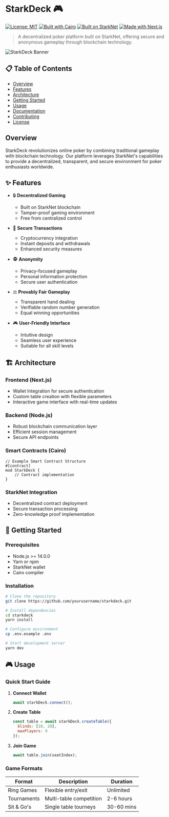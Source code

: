 # StarkDeck 🎮

[![License: MIT](https://img.shields.io/badge/License-MIT-yellow.svg)](https://opensource.org/licenses/MIT)
[![Built with Cairo](https://img.shields.io/badge/Built%20with-Cairo-blue.svg)](https://www.cairo-lang.org/)
[![Built on StarkNet](https://img.shields.io/badge/Built%20on-StarkNet-purple.svg)](https://starknet.io/)
[![Made with Next.js](https://img.shields.io/badge/Made%20with-Next.js-000000.svg)](https://nextjs.org/)

> A decentralized poker platform built on StarkNet, offering secure and anonymous gameplay through blockchain technology.

![StarkDeck Banner](https://via.placeholder.com/800x200?text=StarkDeck+Banner)

## 📋 Table of Contents

- [Overview](#overview)
- [Features](#features)
- [Architecture](#architecture)
- [Getting Started](#getting-started)
- [Usage](#usage)
- [Documentation](#documentation)
- [Contributing](#contributing)
- [License](#license)

## Overview

StarkDeck revolutionizes online poker by combining traditional gameplay with blockchain technology. Our platform leverages StarkNet's capabilities to provide a decentralized, transparent, and secure environment for poker enthusiasts worldwide.

## ✨ Features

- 🔒 **Decentralized Gaming**
  - Built on StarkNet blockchain
  - Tamper-proof gaming environment
  - Free from centralized control

- 💱 **Secure Transactions**
  - Cryptocurrency integration
  - Instant deposits and withdrawals
  - Enhanced security measures

- 🕵️ **Anonymity**
  - Privacy-focused gameplay
  - Personal information protection
  - Secure user authentication

- ⚖️ **Provably Fair Gameplay**
  - Transparent hand dealing
  - Verifiable random number generation
  - Equal winning opportunities

- 🎮 **User-Friendly Interface**
  - Intuitive design
  - Seamless user experience
  - Suitable for all skill levels

## 🏗 Architecture

### Frontend (Next.js)
- Wallet Integration for secure authentication
- Custom table creation with flexible parameters
- Interactive game interface with real-time updates

### Backend (Node.js)
- Robust blockchain communication layer
- Efficient session management
- Secure API endpoints

### Smart Contracts (Cairo)
```cairo
// Example Smart Contract Structure
#[contract]
mod StarkDeck {
    // Contract implementation
}
```

### StarkNet Integration
- Decentralized contract deployment
- Secure transaction processing
- Zero-knowledge proof implementation

## 🚀 Getting Started

### Prerequisites
- Node.js >= 14.0.0
- Yarn or npm
- StarkNet wallet
- Cairo compiler

### Installation

```bash
# Clone the repository
git clone https://github.com/yourusername/starkdeck.git

# Install dependencies
cd starkdeck
yarn install

# Configure environment
cp .env.example .env

# Start development server
yarn dev
```

## 🎮 Usage

### Quick Start Guide

1. **Connect Wallet**
   ```javascript
   await starkDeck.connect();
   ```

2. **Create Table**
   ```javascript
   const table = await starkDeck.createTable({
     blinds: [10, 20],
     maxPlayers: 9
   });
   ```

3. **Join Game**
   ```javascript
   await table.join(seatIndex);
   ```

### Game Formats

| Format | Description | Duration |
|--------|-------------|----------|
| Ring Games | Flexible entry/exit | Unlimited |
| Tournaments | Multi-table competition | 2-6 hours |
| Sit & Go's | Single table tourneys | 30-60 mins |

